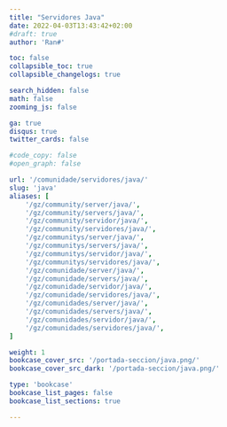 ```yaml
---
title: "Servidores Java"
date: 2022-04-03T13:43:42+02:00
#draft: true
author: 'Ran#'

toc: false
collapsible_toc: true
collapsible_changelogs: true

search_hidden: false
math: false
zooming_js: false

ga: true
disqus: true
twitter_cards: false

#code_copy: false
#open_graph: false

url: '/comunidade/servidores/java/'
slug: 'java'
aliases: [
    '/gz/community/server/java/',
    '/gz/community/servers/java/',
    '/gz/community/servidor/java/',
    '/gz/community/servidores/java/',
    '/gz/communitys/server/java/',
    '/gz/communitys/servers/java/',
    '/gz/communitys/servidor/java/',
    '/gz/communitys/servidores/java/',
    '/gz/comunidade/server/java/',
    '/gz/comunidade/servers/java/',
    '/gz/comunidade/servidor/java/',
    '/gz/comunidade/servidores/java/',
    '/gz/comunidades/server/java/',
    '/gz/comunidades/servers/java/',
    '/gz/comunidades/servidor/java/',
    '/gz/comunidades/servidores/java/',
]

weight: 1
bookcase_cover_src: '/portada-seccion/java.png/'
bookcase_cover_src_dark: '/portada-seccion/java.png/'

type: 'bookcase'
bookcase_list_pages: false
bookcase_list_sections: true

---
```

